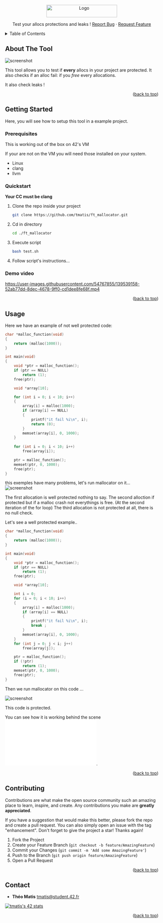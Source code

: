 <!-- PROJECT LOGO -->
<br />
<div align="center">
  <a href="https://github.com/tmatis/ft_mallocator">
    <img src="ressources/logo.png" alt="Logo" width="232" height="41">
  </a>

  <p align="center">
    Test your allocs protections and leaks !
    <a href="https://github.com/tmatis/ft_mallocator/issues">Report Bug</a>
    ·
    <a href="https://github.com/tmatis/ft_mallocator/issues">Request Feature</a>
  </p>
</div>



<!-- TABLE OF CONTENTS -->
<details>
  <summary>Table of Contents</summary>
  <ol>
    <li>
      <a href="#about-the-tool">About The Tool</a>
    </li>
    <li>
      <a href="#getting-started">Getting Started</a>
      <ul>
        <li><a href="#prerequisites">Prerequisites</a></li>
        <li><a href="#quickstart">Quickstart</a></li>
      </ul>
    </li>
    <li><a href="#usage">Usage</a></li>
    <li><a href="#contributing">Contributing</a></li>
    <li><a href="#contact">Contact</a></li>
  </ol>
</details>



<!-- About The Tool -->
## About The Tool

![screenshot](/ressources/screenshot.png?raw=true)

This tool allows you to test if **every** allocs in your project are protected.
It also checks if an alloc fail: if you *free* every allocations.

It also check leaks !

<p align="right">(<a href="#top">back to top</a>)</p>

<!-- GETTING STARTED -->
## Getting Started

Here, you will see how to setup this tool in a example project.

### Prerequisites

This is working out of the box on 42's VM

If your are not on the VM you will need those installed on your system.

* Linux
* clang
* llvm

### Quickstart

**Your CC must be clang**

1. Clone the repo inside your project
   ```sh
   git clone https://github.com/tmatis/ft_mallocator.git
   ```
2. Cd in directory
   ```sh
   cd ./ft_mallocator
   ```
3. Execute script
   ```sh
   bash test.sh
   ```
4. Follow script's instructions...

### Demo video
https://user-images.githubusercontent.com/54767855/139539158-52ab77dd-8dec-4678-9ff0-cd1dee8fe68f.mp4

<p align="right">(<a href="#top">back to top</a>)</p>



<!-- USAGE EXAMPLES -->
## Usage

Here we have an example of not well protected code:
```c
char *malloc_function(void)
{
	return (malloc(1000));
}

int main(void)
{
	void *ptr = malloc_function();
	if (ptr == NULL)
		return (1);
	free(ptr);

	void *array[10];

	for (int i = 0; i < 10; i++)
	{
		array[i] = malloc(1000);
		if (array[i] == NULL)
		{
			printf("it fail %i\n", i);
			return (0);
		}
		memset(array[i], 0, 1000);
	}
	
	for (int i = 0; i < 10; i++)
		free(array[i]);

	ptr = malloc_function();
	memset(ptr, 0, 1000);
	free(ptr);
}
```

this exemples have many problems, let's run mallocator on it...
![screenshot](/ressources/screenshot.png?raw=true)

The first allocation is well protected nothing to say.
The second alloction if protected but if a malloc crash not everythings is free. (At the second iteration of the for loop)
The third allocation is not protected at all, there is no null check.

Let's see a well protected example..

```c
char *malloc_function(void)
{
	return (malloc(1000));
}

int main(void)
{
	void *ptr = malloc_function();
	if (ptr == NULL)
		return (1);
	free(ptr);

	void *array[10];

	int i = 0;
	for (i = 0; i < 10; i++)
	{
		array[i] = malloc(1000);
		if (array[i] == NULL)
		{
			printf("it fail %i\n", i);
			break ;
		}
		memset(array[i], 0, 1000);
	}
	for (int j = 0; j < i; j++)
		free(array[j]);

	ptr = malloc_function();
	if (!ptr)
		return (1);
	memset(ptr, 0, 1000);
	free(ptr);
}
```

Then we run mallocator on this code ...

![screenshot](/ressources/well_protected.png?raw=true)

This code is protected.

You can see how it is working behind the scene ![here](/how_it_work.md).

<p align="right">(<a href="#top">back to top</a>)</p>

<!-- CONTRIBUTING -->
## Contributing

Contributions are what make the open source community such an amazing place to learn, inspire, and create. Any contributions you make are **greatly appreciated**.

If you have a suggestion that would make this better, please fork the repo and create a pull request. You can also simply open an issue with the tag "enhancement".
Don't forget to give the project a star! Thanks again!

1. Fork the Project
2. Create your Feature Branch (`git checkout -b feature/AmazingFeature`)
3. Commit your Changes (`git commit -m 'Add some AmazingFeature'`)
4. Push to the Branch (`git push origin feature/AmazingFeature`)
5. Open a Pull Request

<p align="right">(<a href="#top">back to top</a>)</p>


<!-- CONTACT -->
## Contact

* **Théo Matis** tmatis@student.42.fr

[![tmatis's 42 stats](https://badge42.herokuapp.com/api/stats/tmatis)](https://github.com/JaeSeoKim/badge42)

<p align="right">(<a href="#top">back to top</a>)</p>

